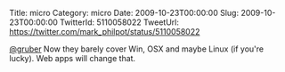 Title: micro
Category: micro
Date: 2009-10-23T00:00:00
Slug: 2009-10-23T00:00:00
TwitterId: 5110058022
TweetUrl: https://twitter.com/mark_philpot/status/5110058022

[@gruber](https://twitter.com/gruber) Now they barely cover Win, OSX and maybe Linux (if you're lucky). Web apps will change that.